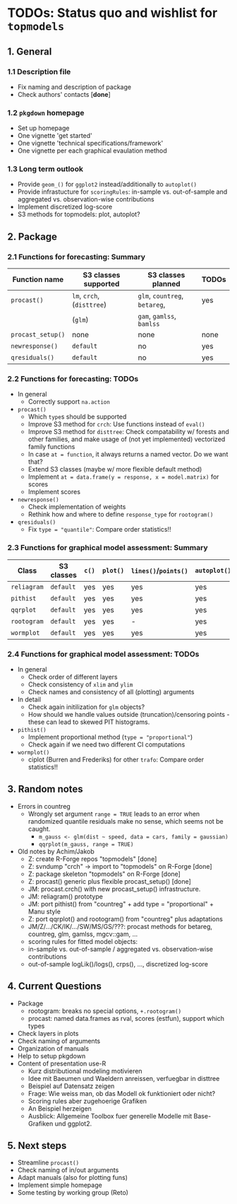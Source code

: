 # TODOs: Status quo and wishlist for `topmodels`

## 1. General
### 1.1 Description file
* Fix naming and description of package
* Check authors' contacts [**done**]

### 1.2 `pkgdown` homepage
* Set up homepage
* One vignette 'get started'
* One vignette 'technical specifications/framework'
* One vignette per each graphical evaulation method

### 1.3 Long term outlook
* Provide `geom_()` for `ggplot2` instead/additionally to `autoplot()`
* Provide infrastucture for `scoringRules`: in-sample vs. out-of-sample  and aggregated vs. observation-wise contributions
* Implement discretized log-score
* S3 methods for topmodels: plot, autoplot?

## 2. Package

### 2.1 Functions for forecasting: Summary

Function name | S3 classes supported | S3 classes planned | TODOs
--- | --- | --- | ---
`procast()` | `lm`, `crch`, (`disttree`) | `glm`, `countreg`, `betareg`, | yes
 | | (`glm`)  | `gam`, `gamlss`, `bamlss` | 
`procast_setup()` | none | none | none
`newresponse()` | `default` | no | yes
`qresiduals()` | `default` | no | yes 

### 2.2 Functions for forecasting: TODOs
* In general
    * Correctly support `na.action`
* `procast()` 
    * Which `type`s should be supported
    * Improve S3 method for `crch`: Use functions instead of `eval()`
    * Improve S3 method for `disttree`: Check compatability w/ forests and other families, and make usage of (not yet implemented) vectorized family functions
    * In case `at = function`, it always returns a named vector. Do we want that?
    * Extend S3 classes (maybe w/ more flexible default method)
    * Implement `at = data.frame(y = response, x = model.matrix)` for scores
    * Implement scores
* `newresponse()`
    * Check implementation of weights
    * Rethink how and where to define `response_type` for `rootogram()`
* `qresiduals()`
    * Fix `type = "quantile"`: Compare order statistics!!

### 2.3 Functions for graphical model assessment: Summary

Class | S3 classes | `c()` | `plot()` | `lines()`/`points()` | `autoplot()` | TODOs
--- | --- | --- | --- | --- | --- | ---
`reliagram` | `default` | yes | yes | yes | yes | few
`pithist` | `default` | yes | yes | yes | yes | few
`qqrplot` | `default` | yes | yes | yes | yes | few 
`rootogram` | `default`| yes | yes | - | yes | few
`wormplot` | `default` | yes | yes | yes | yes | few

### 2.4 Functions for graphical model assessment: TODOs
* In general
    * Check order of different layers
    * Check consistency of `xlim` and `ylim`
    * Check names and consistency of all (plotting) arguments
* In detail
    * Check again initilization for `glm` objects?
    * How should we handle values outside (truncation)/censoring points - these can lead to skewed PIT histograms.
* `pithist()`
    * Implement proportional method (`type = "proportional"`)
    * Check again if we need two different CI computations
* `wormplot()`
    * ciplot (Burren and Frederiks) for other `trafo`: Compare order statistics!! 

## 3. Random notes
* Errors in countreg
    * Wrongly set argument `range = TRUE` leads to an error when randomized quantile residuals make no sense, which seems not be caught.
        * `m_gauss <- glm(dist ~ speed, data = cars, family = gaussian)`
        *  `qqrplot(m_gauss, range = TRUE)`
* Old notes by Achim/Jakob
    * Z: create R-Forge repos "topmodels" [done]
    * Z: svndump "crch" -> import to "topmodels" on R-Forge [done]
    * Z: package skeleton "topmodels" on R-Forge [done]
    * Z: procast() generic plus flexible procast_setup() [done]
    * JM: procast.crch() with new procast_setup() infrastructure.
    * JM: reliagram() prototype
    * JM: port pithist() from "countreg" + add type = "proportional" + Manu style
    * Z: port qqrplot() and rootogram() from "countreg" plus adaptations
    * JM/Z/.../CK/IK/.../SW/MS/GS/???: procast methods for betareg, countreg, glm, gamlss, mgcv::gam, ...
    * scoring rules for fitted model objects:
    * in-sample vs. out-of-sample / aggregated vs. observation-wise contributions
    * out-of-sample logLik()/logs(), crps(), ..., discretized log-score

## 4. Current Questions
* Package
    * rootogram: breaks no special options, `+.rootogram()`
    * procast: named data.frames as rval, scores (estfun), support which types
* Check layers in plots
* Check naming of arguments
* Organization of manuals
* Help to setup pkgdown 
* Content of presentation use-R
    * Kurz distributional modeling motivieren
    * Idee mit Baeumen und Waeldern anreissen, verfuegbar in disttree
    * Beispiel auf Datensatz zeigen
    * Frage: Wie weiss man, ob das Modell ok funktioniert oder nicht?
    * Scoring rules aber zugehoerige Grafiken
    * An Beispiel herzeigen
    * Ausblick: Allgemeine Toolbox fuer generelle Modelle mit Base-Grafiken und ggplot2.

## 5. Next steps
* Streamline `procast()`
* Check naming of in/out arguments
* Adapt manuals (also for plotting funs)
* Implement simple homepage
* Some testing by working group (Reto)

